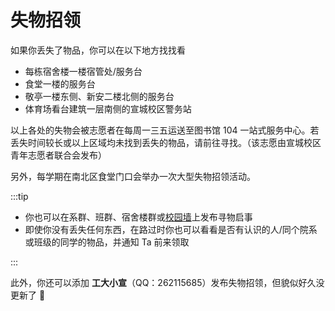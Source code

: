 # 失物招领

如果你丢失了物品，你可以在以下地方找找看

- 每栋宿舍楼一楼宿管处/服务台
- 食堂一楼的服务台
- 敬亭一楼东侧、新安二楼北侧的服务台
- 体育场看台建筑一层南侧的宣城校区警务站

以上各处的失物会被志愿者在每周一三五运送至图书馆 104 一站式服务中心。若丢失时间较长或以上区域均未找到丢失的物品，请前往寻找。（该志愿由宣城校区青年志愿者联合会发布）

另外，每学期在南北区食堂门口会举办一次大型失物招领活动。

:::tip

- 你也可以在系群、班群、宿舍楼群或[校园墙](../contact/unofficial.md)上发布寻物启事
- 即使你没有丢失任何东西，在路过时你也可以看看是否有认识的人/同个院系或班级的同学的物品，并通知 Ta 前来领取

:::

此外，你还可以添加 **工大小宣**（QQ：262115685）发布失物招领，但貌似好久没更新了 🤔
